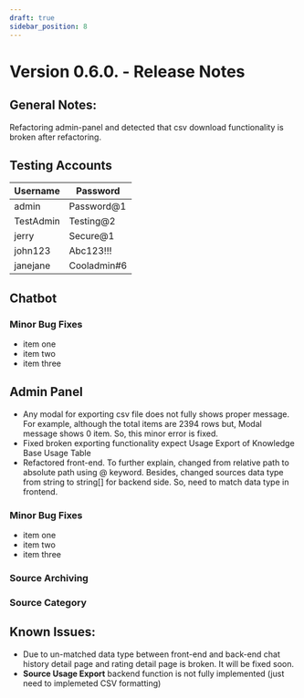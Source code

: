 ```yaml
---
draft: true
sidebar_position: 8
---
```


# Version 0.6.0. - Release Notes

## General Notes:

Refactoring admin-panel and detected that csv download functionality is broken after refactoring. 

## Testing Accounts

| Username   | Password       |
|------------|----------------|
| admin      | Password@1     |
| TestAdmin  | Testing@2      |
| jerry      | Secure@1       |
| john123    | Abc123!!!      |
| janejane   | Cooladmin#6    |


## Chatbot

### Minor Bug Fixes
* item one
* item two
* item three

## Admin Panel
* Any modal for exporting csv file does not fully shows proper message. For example, although the total items are 2394 rows but, Modal message shows 0 item. So, this minor error is fixed.
* Fixed broken exporting functionality expect Usage Export of Knowledge Base Usage Table
* Refactored front-end. To further explain, changed from relative path to absolute path using @ keyword. Besides, changed sources data type from string to string[] for backend side. So, need to match data type in frontend.  


### Minor Bug Fixes
* item one
* item two
* item three

### Source Archiving

### Source Category

## Known Issues:
- Due to un-matched data type between front-end and back-end chat history detail page and rating detail page is broken. It will be fixed soon.  
- **Source Usage Export** backend function is not fully implemented (just need to implemeted CSV formatting)
